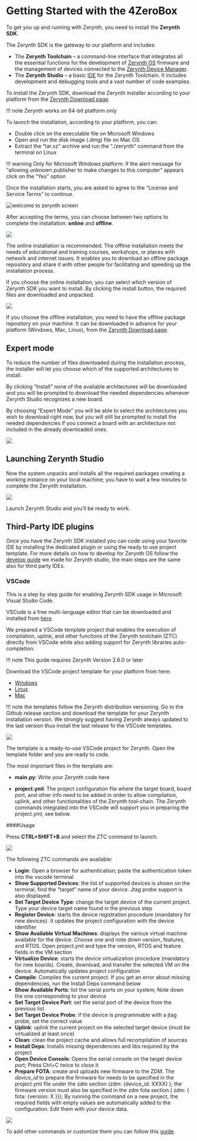 # Getting Started with the 4ZeroBox

To get you up and running with Zerynth, you need to install the **Zerynth SDK**.

The Zerynth SDK is the gateway to our platform and includes:

- The **Zerynth Toolchain** – a command-line interface that integrates all the essential functions for the development of [Zerynth OS](../reference/guide/docs/zos.md) firmware and the management of devices connected to the [Zerynth Device Manager](../deploy/index.md).
- The **Zerynth Studio** – a basic [IDE](../reference/core/studio/docs/index.md) for the Zerynth Toolchain. It includes development and debugging tools and a vast number of code examples.




To install the Zerynth SDK, download the Zerynth installer according to your platform from the [Zerynth Download page](https://www.zerynth.com/zsdk/).

!!! note
	Zerynth works on 64-bit platform only

To launch the installation, according to your platform, you can:

-   Double click on the executable file on Microsoft Windows
-   Open and run the disk image (.dmg) file on Mac OS
-   Extract the “tar.xz” archive and run the “./zerynth” command from the terminal on Linux



!!! warning
	Only for Microsoft Windows platform: if the alert message for “allowing unknown publisher to make changes to this computer” appears click on the “Yes” option

Once the installation starts, you are asked to agree to the “License and Service Terms” to continue.

![welcome to zerynth screen](img/welcome%20to%20zerynth.jpg)

After accepting the terms, you can choose between two options to complete the installation: **online** and **offline**.

![](img/online%20ofline%20zerynth%20zdm.jpg)

The online installation is recommended. The offline installation meets the needs of educational and training courses, workshops, or places with network and internet issues. It enables you to download an offline package repository and share it with other people for facilitating and speeding up the installation process.

If you choose the online installation, you can select which version of Zerynth SDK you want to install. By clicking the install button, the required files are downloaded and unpacked.


![](img/select%20version.jpg)

If you choose the offline installation, you need to have the offline package repository on your machine. It can be downloaded in advance for your platform (Windows, Mac, Linux), from the [Zerynth Download page](https://www.zerynth.com/zsdk/).



## Expert mode

To reduce the number of files downloaded during the installation process, the installer will let you choose which of the supported architectures to install.

By clicking “Install” none of the available architectures will be downloaded and you will be prompted to download the needed dependencies whenever Zerynth Studio recognizes a new board.

By choosing “Expert Mode” you will be able to select the architectures you wish to download right now, but you will still be prompted to install the needed dependencies if you connect a board with an architecture not included in the already downloaded ones.

![](img/select%20architecture.jpg)

## Launching Zerynth Studio

Now the system unpacks and installs all the required packages creating a working instance on your local machine; you have to wait a few minutes to complete the Zerynth installation.

![](img/instaling%20zerynth.jpg)

Launch Zerynth Studio and you’ll be ready to work.


## Third-Party IDE plugins

Once you have the Zerynth SDK installed you can code using your favorite IDE by installing the dedicated plugin or using the ready to use project template. For more details on how to develop for Zerynth OS follow the [develop guide](../develop/index.md) we made for Zerynth studio, the main steps are the same also for third party IDEs.

### VSCode

This is a step by step guide for enabling Zerynth SDK usage in Microsoft Visual Studio Code.

VSCode is a free multi-language editor that can be downloaded and installed from [here](https://code.visualstudio.com/download).

We prepared a VSCode template project that enables the execution of compilation, uplink, and other functions of the Zerynth toolchain (ZTC) directly from VSCode while also adding support for Zerynth libraries auto-completion.

!!! note
	This guide requires Zerynth Version 2.6.0 or later


Download the VSCode project template for your platform from here:

-   [Windows](https://github.com/zerynth/vscode-template-windows)
-   [Linux](https://github.com/zerynth/vscode-template-linux)
-   [Mac](https://github.com/zerynth/vscode-template-mac)


!!! note
	 the templates follow the Zerynth distribution versioning. Go to the Github release section and download the template for your Zerynth installation version. We strongly suggest having Zerynth always updated to the last version thus install the last release fo the VSCode templates.



![](img/getting%20started%20zdm%203.png)


The template is a ready-to-use VSCode project for Zerynth. Open the template folder and you are ready to code.

The most important files in the template are:

-  **main.py**: Write your Zerynth code here

-  **project.yml**: The project configuration file where the target board, board port, and other info need to be added in order to allow compilation, uplink, and other functionalities of the Zerynth tool-chain. The Zerynth commands integrated into the VSCode will support you in preparing the project.yml, see below.


####Usage

Press **CTRL+SHIFT+B** and select the ZTC command to launch.



![](img/getting%20started%20zdm%201.png)



The following ZTC commands are available:

-   **Login**: Open a browser for authentication; paste the authentication token into the vscode terminal
-   **Show Supported Devices**: the list of supported devices is shown on the terminal, find the “target” name of your device. Jtag probe support is also displayed.
-   **Set Target Device Type**: change the target device of the current project. Type your device target name found in the previous step
-   **Register Device**: starts the device registration procedure (mandatory for new devices). It updates the project configuration with the device identifier
-   **Show Available Virtual Machines**: displays the various virtual machine available for the device. Choose one and note down version, features, and RTOS. Open project.yml and type the version, RTOS and feature fields in the VM section
-   **Virtualize Device**: starts the device virtualization procedure (mandatory for new boards). Create, download, and transfer the selected VM on the device. Automatically updates project configuration
-   **Compile**: Compiles the current project. If you get an error about missing dependencies, run the Install Deps command below
-   **Show Available Ports**: list the serial ports on your system; Note down the one corresponding to your device
-   **Set Target Device Port**: set the serial port of the device from the previous list
-   **Set Target Device Probe**: if the device is programmable with a jtag probe, set the correct value
-   **Uplink**: uplink the current project on the selected target device (must be virtualized at least once)
-   **Clean**: clean the project cache and allows full recompilation of sources
-   **Install Deps**: Installs missing dependencies and libs required by the project
-   **Open Device Console**: Opens the serial console on the target device port; Press Ctrl+C twice to close it
-   **Prepare FOTA**: create and uploads new firmware to the ZDM. The *device_id* to prepare the firmware for needs to be specified in the project.yml file under the zdm section (zdm: {device_id: XXXX} ); the firmware version must also be specified in the zdm fota section ( zdm: { fota: {version: X }}); By running the command on a new project, the required fields with empty values are automatically added to the configuration. Edit them with your device data.


![](img/getting%20started%20zdm%202.png)


To add other commands or customize them you can follow this [guide](https://code.visualstudio.com/docs/editor/tasks#vscode).
